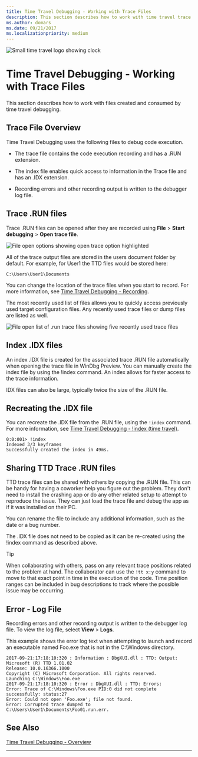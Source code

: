 ```yaml
---
title: Time Travel Debugging - Working with Trace Files 
description: This section describes how to work with time travel trace files 
ms.author: domars
ms.date: 09/21/2017
ms.localizationpriority: medium
---
```


![Small time travel logo showing clock](images/ttd-time-travel-debugging-logo.png) 

# Time Travel Debugging - Working with Trace Files

This section describes how to work with files created and consumed by time travel debugging.

## Trace File Overview

Time Travel Debugging uses the following files to debug code execution.

- The trace file contains the code execution recording and has a .RUN extension.

- The index file enables quick access to information in the Trace file and has an .IDX extension.

- Recording errors and other recording output is written to the debugger log file.


## Trace .RUN files  

Trace .RUN files can be opened after they are recorded using **File** > **Start debugging** > **Open trace file**.

![File open options showing open trace option highlighted](images/ttd-start-debugging-options.png) 

All of the trace output files are stored in the users document folder by default. For example, for User1 the TTD files would be stored here:

```console
C:\Users\User1\Documents
```
You can change the location of the trace files when you start to record. For more information, see [Time Travel Debugging - Recording](time-travel-debugging-record.md).

The most recently used list of files allows you to quickly access previously used target configuration files. Any recently used trace files or dump files are listed as well. 

![File open list of .run trace files showing five recently used trace files](images/ttd-recent-trace-files.png) 


## Index .IDX files  

An index .IDX file is created for the associated trace .RUN file automatically when opening the trace file in WinDbg Preview. You can manually create the index file by using the !index command. An index allows for faster access to the trace information. 

IDX files can also be large, typically twice the size of the  .RUN file.  

## Recreating the .IDX file
You can recreate the .IDX file from the .RUN file, using the `!index` command. For more information, see [Time Travel Debugging - !index (time travel)](time-travel-debugging-extension-index.md).

```dbgcmd
0:0:001> !index
Indexed 3/3 keyframes
Successfully created the index in 49ms.
```

## Sharing TTD Trace .RUN files

TTD trace files can be shared with others by copying the .RUN file. This can be handy for having a coworker help you figure out the problem. They don't need to install the crashing app or do any other related setup to attempt to reproduce the issue. They can just load the trace file and debug the app as if it was installed on their PC. 

You can rename the file to include any additional information, such as the date or a bug number.

The .IDX file does not need to be copied as it can be re-created using the !index command as described above.


> [!TIP]
> When collaborating with others, pass on any relevant trace positions related to the problem at hand. The collaborator can use the `!tt x:y` command to move to that exact point in time in the execution of the code. Time position ranges can be included in bug descriptions to track where the possible issue may be occurring.
>


## Error - Log File

Recording errors and other recording output is written to the debugger log file. To view the log file, select **View** > **Logs**. 

This example shows the error log text when attempting to launch and record an executable named Foo.exe that is not in the C:\Windows directory.

```console
2017-09-21:17:18:10:320 : Information : DbgXUI.dll : TTD: Output: 
Microsoft (R) TTD 1.01.02
Release: 10.0.16366.1000
Copyright (C) Microsoft Corporation. All rights reserved.
Launching C:\Windows\Foo.exe
2017-09-21:17:18:10:320 : Error : DbgXUI.dll : TTD: Errors: 
Error: Trace of C:\Windows\Foo.exe PID:0 did not complete successfully: status:27
Error: Could not open 'Foo.exe'; file not found.
Error: Corrupted trace dumped to C:\Users\User1\Documents\Foo01.run.err.
```


## See Also

[Time Travel Debugging - Overview](time-travel-debugging-overview.md)

---






